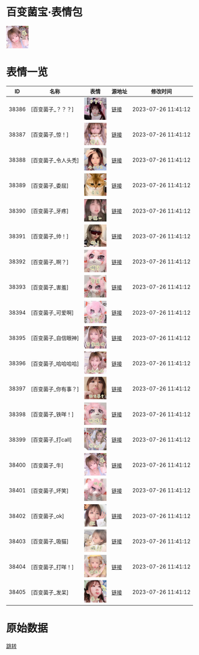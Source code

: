 # 百变菌宝·表情包

<img src="./cover.png" height="60" alt="cover" />

# 表情一览

|ID|名称|表情|源地址|修改时间|
|----|----|----|----|----|
|38386|[百变菌子_？？？]|<img src="./pic/038386_%5B百变菌子_？？？%5D.png" height="60" alt="？？？"/>|[链接](https://i0.hdslb.com/bfs/garb/item/b18b560494401a1a10dbe375e8193d8d92a6bd77.png)|2023-07-26 11:41:12|
|38387|[百变菌子_惊！]|<img src="./pic/038387_%5B百变菌子_惊！%5D.png" height="60" alt="惊！"/>|[链接](https://i0.hdslb.com/bfs/garb/item/aa5fdf80cc7cb4637564261aca0179353c4f44d7.png)|2023-07-26 11:41:12|
|38388|[百变菌子_令人头秃]|<img src="./pic/038388_%5B百变菌子_令人头秃%5D.png" height="60" alt="令人头秃"/>|[链接](https://i0.hdslb.com/bfs/garb/item/e98e851383a2cb51ff8934385573458c03e3cf86.png)|2023-07-26 11:41:12|
|38389|[百变菌子_委屈]|<img src="./pic/038389_%5B百变菌子_委屈%5D.png" height="60" alt="委屈"/>|[链接](https://i0.hdslb.com/bfs/garb/item/9989fd8d3d2194afdb50b12dbebdc5010c854955.png)|2023-07-26 11:41:12|
|38390|[百变菌子_牙疼]|<img src="./pic/038390_%5B百变菌子_牙疼%5D.png" height="60" alt="牙疼"/>|[链接](https://i0.hdslb.com/bfs/garb/item/9a3045ae646079eef8d343c807f65e39cfc92f8a.png)|2023-07-26 11:41:12|
|38391|[百变菌子_帅！]|<img src="./pic/038391_%5B百变菌子_帅！%5D.png" height="60" alt="帅！"/>|[链接](https://i0.hdslb.com/bfs/garb/item/51fcc071b8c72a9b62cff495b82a4288be9ecc78.png)|2023-07-26 11:41:12|
|38392|[百变菌子_啊？]|<img src="./pic/038392_%5B百变菌子_啊？%5D.png" height="60" alt="啊？"/>|[链接](https://i0.hdslb.com/bfs/garb/item/6956ab84551d2d8d3ef3535fe6ba0ae2d5a6582c.png)|2023-07-26 11:41:12|
|38393|[百变菌子_害羞]|<img src="./pic/038393_%5B百变菌子_害羞%5D.png" height="60" alt="害羞"/>|[链接](https://i0.hdslb.com/bfs/garb/item/21f3d71223470f94988f1c3d1cff5416c7f4c1d5.png)|2023-07-26 11:41:12|
|38394|[百变菌子_可爱啊]|<img src="./pic/038394_%5B百变菌子_可爱啊%5D.png" height="60" alt="可爱啊"/>|[链接](https://i0.hdslb.com/bfs/garb/item/8fe21f77f6572f2916df5f6a6d3ba94177deff02.png)|2023-07-26 11:41:12|
|38395|[百变菌子_自信眼神]|<img src="./pic/038395_%5B百变菌子_自信眼神%5D.png" height="60" alt="自信眼神"/>|[链接](https://i0.hdslb.com/bfs/garb/item/8015a9c3cf0340bae06f2fc5a1977949103ebb27.png)|2023-07-26 11:41:12|
|38396|[百变菌子_哈哈哈哈]|<img src="./pic/038396_%5B百变菌子_哈哈哈哈%5D.png" height="60" alt="哈哈哈哈"/>|[链接](https://i0.hdslb.com/bfs/garb/item/3d8e135b740707df465e203e4fa9673172ed855f.png)|2023-07-26 11:41:12|
|38397|[百变菌子_你有事？]|<img src="./pic/038397_%5B百变菌子_你有事？%5D.png" height="60" alt="你有事？"/>|[链接](https://i0.hdslb.com/bfs/garb/item/75cade80403857f22c93aae75ea4d7d3b1a43600.png)|2023-07-26 11:41:12|
|38398|[百变菌子_铁咩！]|<img src="./pic/038398_%5B百变菌子_铁咩！%5D.png" height="60" alt="铁咩！"/>|[链接](https://i0.hdslb.com/bfs/garb/item/a41a10fc9960ad24b3b4c04ee07e8c84225886e0.png)|2023-07-26 11:41:12|
|38399|[百变菌子_打call]|<img src="./pic/038399_%5B百变菌子_打call%5D.png" height="60" alt="打call"/>|[链接](https://i0.hdslb.com/bfs/garb/item/0d6d5fba1de695285b0a55b5bd15341d4f4e57b7.png)|2023-07-26 11:41:12|
|38400|[百变菌子_牛]|<img src="./pic/038400_%5B百变菌子_牛%5D.png" height="60" alt="牛"/>|[链接](https://i0.hdslb.com/bfs/garb/item/af56cebd30268068f69459c28d0742dd4e2e7474.png)|2023-07-26 11:41:12|
|38401|[百变菌子_坏笑]|<img src="./pic/038401_%5B百变菌子_坏笑%5D.png" height="60" alt="坏笑"/>|[链接](https://i0.hdslb.com/bfs/garb/item/a280580659c0ecfedb93577a95dc3d4b707e1207.png)|2023-07-26 11:41:12|
|38402|[百变菌子_ok]|<img src="./pic/038402_%5B百变菌子_ok%5D.png" height="60" alt="ok"/>|[链接](https://i0.hdslb.com/bfs/garb/item/db4a17a5bdf92efdd886b8fc03912be9b5897296.png)|2023-07-26 11:41:12|
|38403|[百变菌子_吸猫]|<img src="./pic/038403_%5B百变菌子_吸猫%5D.png" height="60" alt="吸猫"/>|[链接](https://i0.hdslb.com/bfs/garb/item/f29a5db873dcca8dc954ab727fe92fbb6feeb530.png)|2023-07-26 11:41:12|
|38404|[百变菌子_打咩！]|<img src="./pic/038404_%5B百变菌子_打咩！%5D.png" height="60" alt="打咩！"/>|[链接](https://i0.hdslb.com/bfs/garb/item/4abbea4db8b2d4e1ace9f271a4a54cb44dfb790e.png)|2023-07-26 11:41:12|
|38405|[百变菌子_发呆]|<img src="./pic/038405_%5B百变菌子_发呆%5D.png" height="60" alt="发呆"/>|[链接](https://i0.hdslb.com/bfs/garb/item/59c8500e7d06b41371e714b06dc5b397979a0517.png)|2023-07-26 11:41:12|

# 原始数据

[跳转](./raw.json)

